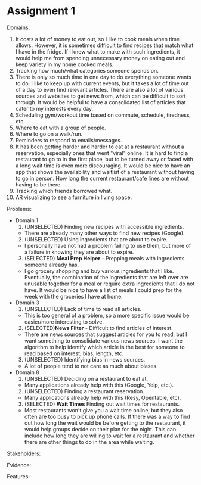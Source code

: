 # Assignment 1

Domains:
1. It costs a lot of money to eat out, so I like to cook meals when time allows. However, it is sometimes difficult to find recipes that match what I have in the fridge. If I knew what to make with such ingredients, it would help me from spending unnecessary money on eating out and keep variety in my home cooked meals.
2. Tracking how much/what categories someone spends on.
3. There is only so much time in one day to do everything someone wants to do. I like to keep up with current events, but it takes a lot of time out of a day to even find relevant articles. There are also a lot of various sources and websites to get news from, which can be difficult to sort through. It would be helpful to have a consolidated list of articles that cater to my interests every day.
4. Scheduling gym/workout time based on commute, schedule, tiredness, etc.
5. Where to eat with a group of people.
6. Where to go on a walk/run.
7. Reminders to respond to emails/messages.
8. It has been getting harder and harder to eat at a restaurant without a reservation, especially ones that went "viral" online. It is hard to find a restaurant to go to in the first place, but to be turned away or faced with a long wait time is even more discouraging. It would be nice to have an app that shows the availability and waitlist of a restaurant without having to go in person. 
How long the current restaurant/cafe lines are without having to be there.
9. Tracking which friends borrowed what.
10. AR visualizing to see a furniture in living space.

Problems:
- Domain 1
  1. (UNSELECTED) Finding new recipes with accessible ingredients.
    - There are already many other ways to find new recipes (Google). 
  2. (UNSELECTED) Using ingredients that are about to expire.
    - I personally have not had a problem failing to use them, but more of a failure in knowing they are about to expire.
  3. (SELECTED) **Meal Prep Helper** - Prepping meals with ingredients someone already has.
    - I go grocery shopping and buy various ingredients that I like. Eventually, the combination of the ingredients that are left over are unusable together for a meal or require extra ingredients that I do not have. It would be nice to have a list of meals I could prep for the week with the groceries I have at home.
- Domain 3
  1. (UNSELECTED) Lack of time to read all articles.
    - This is too general of a problem, so a more specific issue would be easier/more interesting to solve.
  2. (SELECTED)**News Filter** - Difficult to find articles of interest.
    - There are news sources that suggest articles for you to read, but I want something to consolidate various news sources. I want the algorithm to help identify which article is the best for someone to read based on interest, bias, length, etc.
  3. (UNSELECTED) Identifying bias in news sources.
    - A lot of people tend to not care as much about biases.
- Domain 8
  1. (UNSELECTED) Deciding on a restaurant to eat at.
    - Many applications already help with this (Google, Yelp, etc.).
  2. (UNSELECTED) Finding a restaurant reservation.
    - Many applications already help with this (Resy, Opentable, etc).
  3. (SELECTED) **Wait Times** Finding out wait times for restaurants.
    - Most restaurants won't give you a wait time online, but they also often are too busy to pick up phone calls. If there was a way to find out how long the wait would be before getting to the restaurant, it would help groups decide on their plan for the night. This can include how long they are willing to wait for a restaurant and whether there are other things to do in the area while waiting.
 

Stakeholders:

Evidence:

Features:
